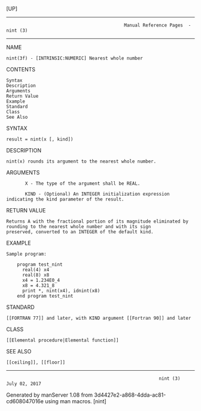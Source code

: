 [UP]

-----------------------------------------------------------------------------------------------------------------------------------
                                                Manual Reference Pages  - nint (3)
-----------------------------------------------------------------------------------------------------------------------------------
                                                                 
NAME

    nint(3f) - [INTRINSIC:NUMERIC] Nearest whole number

CONTENTS

    Syntax
    Description
    Arguments
    Return Value
    Example
    Standard
    Class
    See Also

SYNTAX

    result = nint(x [, kind])

DESCRIPTION

    nint(x) rounds its argument to the nearest whole number.

ARGUMENTS

           X - The type of the argument shall be REAL.

           KIND - (Optional) An INTEGER initialization expression indicating the kind parameter of the result.

RETURN VALUE

    Returns A with the fractional portion of its magnitude eliminated by rounding to the nearest whole number and with its sign
    preserved, converted to an INTEGER of the default kind.

EXAMPLE

    Sample program:

        program test_nint
          real(4) x4
          real(8) x8
          x4 = 1.234E0_4
          x8 = 4.321_8
          print *, nint(x4), idnint(x8)
        end program test_nint



STANDARD

    [[FORTRAN 77]] and later, with KIND argument [[Fortran 90]] and later

CLASS

    [[Elemental procedure|Elemental function]]

SEE ALSO

    [[ceiling]], [[floor]]

-----------------------------------------------------------------------------------------------------------------------------------

                                                             nint (3)                                                 July 02, 2017

Generated by manServer 1.08 from 3d4427e2-a868-4dda-ac81-cd608047016e using man macros.
                                                              [nint]
